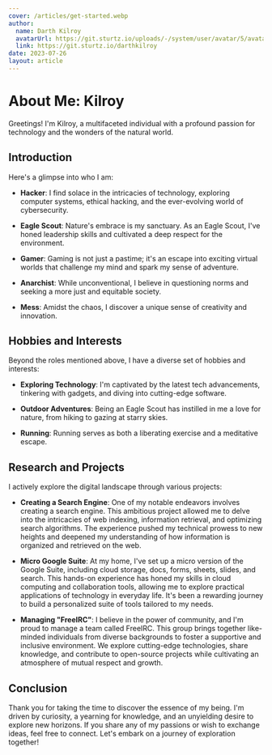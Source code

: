 ```yaml
---
cover: /articles/get-started.webp
author:
  name: Darth Kilroy
  avatarUrl: https://git.sturtz.io/uploads/-/system/user/avatar/5/avatar.png?width=192
  link: https://git.sturtz.io/darthkilroy
date: 2023-07-26
layout: article
---
```


# About Me: Kilroy

Greetings! I'm Kilroy, a multifaceted individual with a profound passion for technology and the wonders of the natural world.

## Introduction

Here's a glimpse into who I am:

- **Hacker**: I find solace in the intricacies of technology, exploring computer systems, ethical hacking, and the ever-evolving world of cybersecurity.

- **Eagle Scout**: Nature's embrace is my sanctuary. As an Eagle Scout, I've honed leadership skills and cultivated a deep respect for the environment.

- **Gamer**: Gaming is not just a pastime; it's an escape into exciting virtual worlds that challenge my mind and spark my sense of adventure.

- **Anarchist**: While unconventional, I believe in questioning norms and seeking a more just and equitable society.

- **Mess**: Amidst the chaos, I discover a unique sense of creativity and innovation.

## Hobbies and Interests

Beyond the roles mentioned above, I have a diverse set of hobbies and interests:

- **Exploring Technology**: I'm captivated by the latest tech advancements, tinkering with gadgets, and diving into cutting-edge software.

- **Outdoor Adventures**: Being an Eagle Scout has instilled in me a love for nature, from hiking to gazing at starry skies.

- **Running**: Running serves as both a liberating exercise and a meditative escape.

## Research and Projects

I actively explore the digital landscape through various projects:

- **Creating a Search Engine**: One of my notable endeavors involves creating a search engine. This ambitious project allowed me to delve into the intricacies of web indexing, information retrieval, and optimizing search algorithms. The experience pushed my technical prowess to new heights and deepened my understanding of how information is organized and retrieved on the web.

- **Micro Google Suite**: At my home, I've set up a micro version of the Google Suite, including cloud storage, docs, forms, sheets, slides, and search. This hands-on experience has honed my skills in cloud computing and collaboration tools, allowing me to explore practical applications of technology in everyday life. It's been a rewarding journey to build a personalized suite of tools tailored to my needs.

- **Managing "FreeIRC"**: I believe in the power of community, and I'm proud to manage a team called FreeIRC. This group brings together like-minded individuals from diverse backgrounds to foster a supportive and inclusive environment. We explore cutting-edge technologies, share knowledge, and contribute to open-source projects while cultivating an atmosphere of mutual respect and growth.

## Conclusion

Thank you for taking the time to discover the essence of my being. I'm driven by curiosity, a yearning for knowledge, and an unyielding desire to explore new horizons. If you share any of my passions or wish to exchange ideas, feel free to connect. Let's embark on a journey of exploration together!
